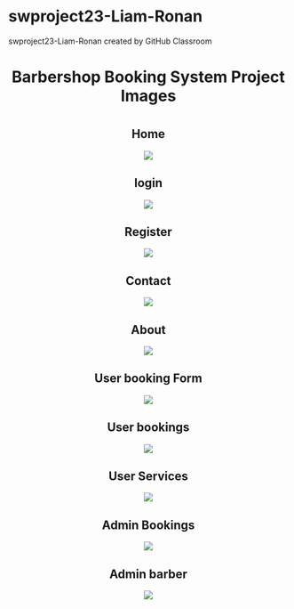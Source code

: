 # swproject23-Liam-Ronan
swproject23-Liam-Ronan created by GitHub Classroom
<div align="center">
  <h1>Barbershop Booking System Project Images<h1/>
  <h2>Home</h2>
     <img src="https://user-images.githubusercontent.com/99216210/232347385-2eec4210-1810-47b9-b25a-d186d643e4d2.png">
  <br>
  <h2>login</h2>
      <img src="https://user-images.githubusercontent.com/99216210/232347277-c8861cc2-911b-4f1e-b276-9ce59739eaac.png">
  <br>
  <h2>Register</h2>
      <img src="https://user-images.githubusercontent.com/99216210/232347334-60b587ce-f2a9-4d50-b207-9d1a37e5125c.png">
  <br>
  <h2>Contact</h2>
      <img src="https://user-images.githubusercontent.com/99216210/232347418-c26d3670-5a7a-45fe-b3ef-aed28eb9d70a.png">
  <br>
  <h2>About</h2>
      <img src="https://user-images.githubusercontent.com/99216210/232347462-5245393c-1958-4924-9063-11a9f5801631.png">
  <br>
  <h2>User booking Form</h2>
      <img src="https://user-images.githubusercontent.com/99216210/232347696-528d012b-1c15-4e59-80cc-50f7e24064e9.png">
  <br>
  <h2>User bookings</h2>
      <img src="https://user-images.githubusercontent.com/99216210/232347797-26a34952-2be4-4dde-bcc8-cc8a5b021c32.png">
  <br>
  <h2>User Services</h2>
      <img src="https://user-images.githubusercontent.com/99216210/232347620-0b15ddd6-7f97-478c-b83c-fb8752c7397c.png">
  <br>
  <h2>Admin Bookings</h2>
      <img src="https://user-images.githubusercontent.com/99216210/232347526-3a9d4185-fec8-42d6-b226-4fb74b4e700b.png">
  <br>
  <h2>Admin barber</h2>
      <img src="https://user-images.githubusercontent.com/99216210/232347526-3a9d4185-fec8-42d6-b226-4fb74b4e700b.png">
      <p></p>
  <br>
</div>


